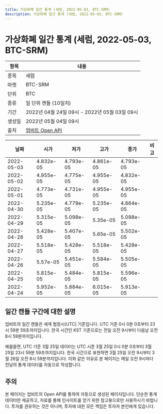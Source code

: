 ```yaml
---
title: 가상화폐 일간 통계 (세럼, 2022-05-03, BTC-SRM)
description: 가상화폐 일간 통계 (세럼, 2022-05-03, BTC-SRM)
---
```



가상화폐 일간 통계 (세럼, 2022-05-03, BTC-SRM)
===

|항목|내용|
|--|--|
|종목|세럼|
|마켓|BTC-SRM|
|단위|BTC|
|종류|일 단위 캔들 (10일치)|
|기간|2022년 04월 24일 09시 - 2022년 05월 03일 09시|
|생성일|2022년 05월 04일 09시|
|출처|[업비트 Open API](https://docs.upbit.com)|


|날짜|시가|저가|고가|종가|비고|
|--|--|--|--|--|--|
|2022-05-03|4.832e-05|4.793e-05|4.861e-05|4.793e-05|    |
|2022-05-02|4.955e-05|4.775e-05|4.955e-05|4.832e-05|    |
|2022-05-01|4.773e-05|4.731e-05|4.955e-05|4.955e-05|    |
|2022-04-30|5.235e-05|4.779e-05|5.235e-05|4.864e-05|    |
|2022-04-29|5.315e-05|5.098e-05|5.35e-05|5.098e-05|    |
|2022-04-28|5.428e-05|5.407e-05|5.65e-05|5.502e-05|    |
|2022-04-27|5.518e-05|5.428e-05|5.518e-05|5.428e-05|    |
|2022-04-26|5.57e-05|5.451e-05|5.584e-05|5.505e-05|    |
|2022-04-25|5.815e-05|5.484e-05|5.815e-05|5.596e-05|    |
|2022-04-24|5.952e-05|5.884e-05|6.015e-05|5.913e-05|    |


일간 캔들 구간에 대한 설명
---


업비트의 일간 캔들은 세계 협정시(UTC) 기준입니다. 
UTC 기준 0시 0분 0초부터 23시 59분 59초까지입니다. 
한국 시간인 KST 기준으로는 전일 오전 9시부터 다음날 오전 8시 59분까지입니다. 


예를들면, UTC 기준 3월 25일 데이터는 UTC 시준 3월 25일 0시 0분 0초부터 3월 25일 23시 59분 59초까지입니다. 
한국 시간으로 표현하면 3월 25일 오전 9시부터 3월 26일 오전 8시 59분까지입니다. 
이와 같은 이유로 본 페이지는 매일 오전 9시마다 전날의 통계 데이터를 자동으로 작성합니다. 


주의
---


본 페이지는 업비트의 Open API를 통하여 자동으로 생성된 페이지입니다. 
단순한 통계 데이터만 제공하고, 자료를 통해 인사이트를 얻기 위한 참고용으로만 사용하시기 바랍니다. 
투자를 권유하는 것은 아니며, 투자에 대한 모든 책임은 투자자 본인에게 있습니다. 
